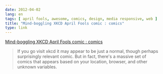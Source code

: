 ```yaml
---
date: 2012-04-02
lang: en
tags: [ april fools, awesome, comics, design, media responsive, web ]
title: "Mind-boggling XKCD April Fools comic : comics"
type: link
---
```


[Mind-boggling XKCD April Fools comic :
comics](http://www.reddit.com/r/comics//comments/rnpiw/mindboggling_xkcd_april_fools_comic/)

> If you go visit xkcd it may appear to be just a normal, though perhaps
> surprisingly relevant comic. But in fact, there's a massive set of
> comics that appears based on your location, browser, and other unknown
> variables.

